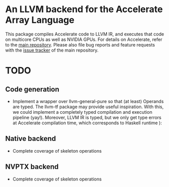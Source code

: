 An LLVM backend for the Accelerate Array Language
=================================================

This package compiles Accelerate code to LLVM IR, and executes that code on
multicore CPUs as well as NVIDIA GPUs. For details on Accelerate, refer to the
[main repository][GitHub]. Please also file bug reports and feature requests
with the [issue tracker][Issues] of the main repository.

  [GitHub]:  https://github.com/AccelerateHS/accelerate
  [Issues]:  https://github.com/AccelerateHS/accelerate/issues


TODO
====

Code generation
---------------

  * Implement a wrapper over llvm-general-pure so that (at least) Operands are
    typed. The llvm-tf package may provide useful inspiration. With this, we
    could implement a completely typed compilation and execution pipeline
    (yay!). Moreover, LLVM IR is typed, but we only get type errors at
    Accelerate compilation time, which corresponds to Haskell runtime ):

Native backend
--------------

  * Complete coverage of skeleton operations

NVPTX backend
-------------

  * Complete coverage of skeleton operations

